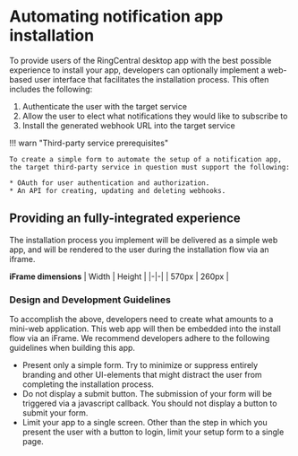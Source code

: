 # Automating notification app installation

To provide users of the RingCentral desktop app with the best possible experience to install your app, developers can optionally implement a web-based user interface that facilitates the installation process. This often includes the following:

1. Authenticate the user with the target service
2. Allow the user to elect what notifications they would like to subscribe to
3. Install the generated webhook URL into the target service

!!! warn "Third-party service prerequisites"

    To create a simple form to automate the setup of a notification app, the target third-party service in question must support the following:
    
    * OAuth for user authentication and authorization.
    * An API for creating, updating and deleting webhooks.

## Providing an fully-integrated experience

The installation process you implement will be delivered as a simple web app, and will be rendered to the user during the installation flow via an iframe. 

**iFrame dimensions**
| Width | Height |
|-|-|
| 570px | 260px |

### Design and Development Guidelines

To accomplish the above, developers need to create what amounts to a mini-web application. This web app will then be embedded into the install flow via an iFrame. We recommend developers adhere to the following guidelines when building this app.

* Present only a simple form. Try to minimize or suppress entirely branding and other UI-elements that might distract the user from completing the installation process.
* Do not display a submit button. The submission of your form will be triggered via a javascript callback. You should not display a button to submit your form.
* Limit your app to a single screen. Other than the step in which you present the user with a button to login, limit your setup form to a single page.
